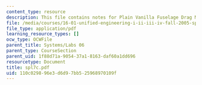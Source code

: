 ```yaml
---
content_type: resource
description: This file contains notes for Plain Vanilla Fuselage Drag Measurements.
file: /media/courses/16-01-unified-engineering-i-ii-iii-iv-fall-2005-spring-2006/110c029896e3d6d97bb525968970109f_spl7c.pdf
file_type: application/pdf
learning_resource_types: []
ocw_type: OCWFile
parent_title: Systems/Labs 06
parent_type: CourseSection
parent_uid: 1f88d71a-9054-37a1-8163-daf60a1dd696
resourcetype: Document
title: spl7c.pdf
uid: 110c0298-96e3-d6d9-7bb5-25968970109f
---
```


